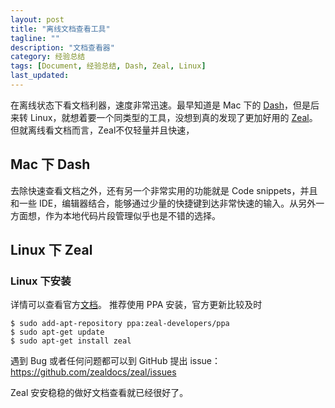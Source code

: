 ```yaml
---
layout: post
title: "离线文档查看工具"
tagline: ""
description: "文档查看器"
category: 经验总结
tags: [Document, 经验总结, Dash, Zeal, Linux]
last_updated: 
---
```


在离线状态下看文档利器，速度非常迅速。最早知道是 Mac 下的 [Dash](https://kapeli.com/dash)，但是后来转 Linux，就想着要一个同类型的工具，没想到真的发现了更加好用的 [Zeal](https://zealdocs.org/)。但就离线看文档而言，Zeal不仅轻量并且快速，

## Mac 下 Dash

去除快速查看文档之外，还有另一个非常实用的功能就是 Code snippets，并且和一些 IDE，编辑器结合，能够通过少量的快捷键到达非常快速的输入。从另外一方面想，作为本地代码片段管理似乎也是不错的选择。


## Linux 下 Zeal

### Linux 下安装

详情可以查看官方[文档](https://zealdocs.org/download.html)。 推荐使用 PPA 安装，官方更新比较及时

    $ sudo add-apt-repository ppa:zeal-developers/ppa
    $ sudo apt-get update
    $ sudo apt-get install zeal

遇到 Bug 或者任何问题都可以到 GitHub 提出 issue：<https://github.com/zealdocs/zeal/issues>

Zeal 安安稳稳的做好文档查看就已经很好了。
